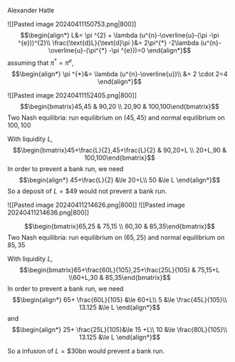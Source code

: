 Alexander Hatle

![[Pasted image 20240411150753.png|800]]
$$\begin{align*}
L&= \pi ^{2} + \lambda (u^{n}-\overline{u}-(\pi -\pi ^{e}))^{2}\\
\frac{\text{d}L}{\text{d}\pi }&= 2\pi^{*} -2\lambda (u^{n}-\overline{u}-(\pi^{*} -\pi ^{e}))=0
\end{align*}$$
assuming that $\pi ^{*}=\pi ^{e}$,
$$\begin{align*}
\pi ^{*}&= \lambda (u^{n}-\overline{u})\\
&= 2 \cdot 2=4
\end{align*}$$

![[Pasted image 20240411152405.png|800]]
$$\begin{bmatrix}45,45 & 90,20 \\ 20,90 & 100,100\end{bmatrix}$$
Two Nash equilibria: run equilibrium on $(45,45)$ and normal equilibrium on $100,100$

With liquidity $L$,
$$\begin{bmatrix}45+\frac{L}{2},45+\frac{L}{2} & 90,20+L \\ 20+L,90 & 100,100\end{bmatrix}$$
In order to prevent a bank run, we need 
$$\begin{align*}
45+\frac{L}{2} &\le 20+L\\
50 &\le L
\end{align*}$$
So a deposit of $L=\$ 49$ would not prevent a bank run.

![[Pasted image 20240411214626.png|800]]
![[Pasted image 20240411214636.png|800]]


$$\begin{bmatrix}65,25 & 75,15 \\ 60,30 & 85,35\end{bmatrix}$$
Two Nash equilibria: run equilibrium on $(65,25)$ and normal equilibrium on $85,35$


With liquidity $L$,
$$\begin{bmatrix}65+\frac{60L}{105},25+\frac{25L}{105} & 75,15+L \\60+L,30  & 85,35\end{bmatrix}$$
In order to prevent a bank run, we need 
$$\begin{align*}
65+ \frac{60L}{105} &\le 60+L\\
5 &\le \frac{45L}{105}\\
13.125 &\le L
\end{align*}$$
and
$$\begin{align*}
25+ \frac{25L}{105}&\le 15 +L\\
10 &\le \frac{80L}{105}\\
13.125 &\le L
\end{align*}$$

So a infusion of $L=\$ 30$bn would prevent a bank run.